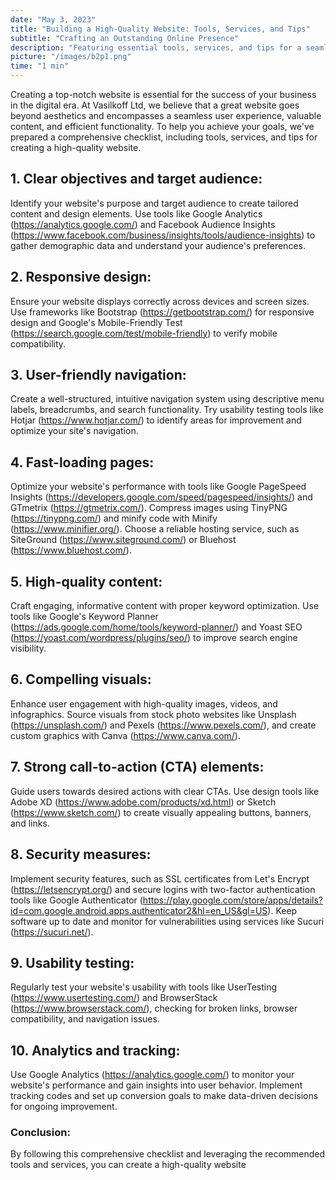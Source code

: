 ```yaml
---
date: "May 3, 2023"
title: "Building a High-Quality Website: Tools, Services, and Tips"
subtitle: "Crafting an Outstanding Online Presence"
description: "Featuring essential tools, services, and tips for a seamless user experience, engaging content, and efficient functionality."
picture: "/images/b2p1.png"
time: "1 min"
--- 
```

Creating a top-notch website is essential for the success of your business in the digital era. At Vasilkoff Ltd, we believe that a great website goes beyond aesthetics and encompasses a seamless user experience, valuable content, and efficient functionality. To help you achieve your goals, we've prepared a comprehensive checklist, including tools, services, and tips for creating a high-quality website.

## 1. Clear objectives and target audience:
Identify your website's purpose and target audience to create tailored content and design elements. Use tools like Google Analytics (https://analytics.google.com/) and Facebook Audience Insights (https://www.facebook.com/business/insights/tools/audience-insights) to gather demographic data and understand your audience's preferences.

## 2. Responsive design:
Ensure your website displays correctly across devices and screen sizes. Use frameworks like Bootstrap (https://getbootstrap.com/) for responsive design and Google's Mobile-Friendly Test (https://search.google.com/test/mobile-friendly) to verify mobile compatibility.

## 3. User-friendly navigation:
Create a well-structured, intuitive navigation system using descriptive menu labels, breadcrumbs, and search functionality. Try usability testing tools like Hotjar (https://www.hotjar.com/) to identify areas for improvement and optimize your site's navigation.

## 4. Fast-loading pages:
Optimize your website's performance with tools like Google PageSpeed Insights (https://developers.google.com/speed/pagespeed/insights/) and GTmetrix (https://gtmetrix.com/). Compress images using TinyPNG (https://tinypng.com/) and minify code with Minify (https://www.minifier.org/). Choose a reliable hosting service, such as SiteGround (https://www.siteground.com/) or Bluehost (https://www.bluehost.com/).

## 5. High-quality content:
Craft engaging, informative content with proper keyword optimization. Use tools like Google's Keyword Planner (https://ads.google.com/home/tools/keyword-planner/) and Yoast SEO (https://yoast.com/wordpress/plugins/seo/) to improve search engine visibility.

## 6. Compelling visuals:
Enhance user engagement with high-quality images, videos, and infographics. Source visuals from stock photo websites like Unsplash (https://unsplash.com/) and Pexels (https://www.pexels.com/), and create custom graphics with Canva (https://www.canva.com/).

## 7. Strong call-to-action (CTA) elements:
Guide users towards desired actions with clear CTAs. Use design tools like Adobe XD (https://www.adobe.com/products/xd.html) or Sketch (https://www.sketch.com/) to create visually appealing buttons, banners, and links.

## 8. Security measures:
Implement security features, such as SSL certificates from Let's Encrypt (https://letsencrypt.org/) and secure logins with two-factor authentication tools like Google Authenticator (https://play.google.com/store/apps/details?id=com.google.android.apps.authenticator2&hl=en_US&gl=US). Keep software up to date and monitor for vulnerabilities using services like Sucuri (https://sucuri.net/).

## 9. Usability testing:
Regularly test your website's usability with tools like UserTesting (https://www.usertesting.com/) and BrowserStack (https://www.browserstack.com/), checking for broken links, browser compatibility, and navigation issues.

## 10. Analytics and tracking:
Use Google Analytics (https://analytics.google.com/) to monitor your website's performance and gain insights into user behavior. Implement tracking codes and set up conversion goals to make data-driven decisions for ongoing improvement.

### Conclusion:

By following this comprehensive checklist and leveraging the recommended tools and services, you can create a high-quality website